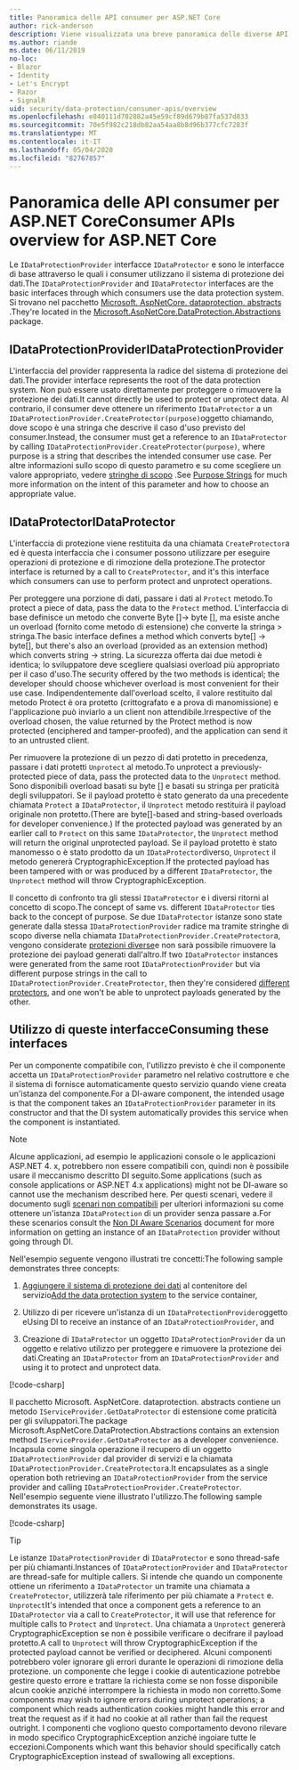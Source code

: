 ```yaml
---
title: Panoramica delle API consumer per ASP.NET Core
author: rick-anderson
description: Viene visualizzata una breve panoramica delle diverse API per i consumer disponibili nell'ASP.NET Core libreria di protezione dei dati.
ms.author: riande
ms.date: 06/11/2019
no-loc:
- Blazor
- Identity
- Let's Encrypt
- Razor
- SignalR
uid: security/data-protection/consumer-apis/overview
ms.openlocfilehash: e840111d702882a45e59cf89d679b87fa537d833
ms.sourcegitcommit: 70e5f982c218db82aa54aa8b8d96b377cfc7283f
ms.translationtype: MT
ms.contentlocale: it-IT
ms.lasthandoff: 05/04/2020
ms.locfileid: "82767857"
---
```

# <a name="consumer-apis-overview-for-aspnet-core"></a><span data-ttu-id="3f985-103">Panoramica delle API consumer per ASP.NET Core</span><span class="sxs-lookup"><span data-stu-id="3f985-103">Consumer APIs overview for ASP.NET Core</span></span>

<span data-ttu-id="3f985-104">Le `IDataProtectionProvider` interfacce `IDataProtector` e sono le interfacce di base attraverso le quali i consumer utilizzano il sistema di protezione dei dati.</span><span class="sxs-lookup"><span data-stu-id="3f985-104">The `IDataProtectionProvider` and `IDataProtector` interfaces are the basic interfaces through which consumers use the data protection system.</span></span> <span data-ttu-id="3f985-105">Si trovano nel pacchetto [Microsoft. AspNetCore. dataprotection. abstracts](https://www.nuget.org/packages/Microsoft.AspNetCore.DataProtection.Abstractions/) .</span><span class="sxs-lookup"><span data-stu-id="3f985-105">They're located in the [Microsoft.AspNetCore.DataProtection.Abstractions](https://www.nuget.org/packages/Microsoft.AspNetCore.DataProtection.Abstractions/) package.</span></span>

## <a name="idataprotectionprovider"></a><span data-ttu-id="3f985-106">IDataProtectionProvider</span><span class="sxs-lookup"><span data-stu-id="3f985-106">IDataProtectionProvider</span></span>

<span data-ttu-id="3f985-107">L'interfaccia del provider rappresenta la radice del sistema di protezione dei dati.</span><span class="sxs-lookup"><span data-stu-id="3f985-107">The provider interface represents the root of the data protection system.</span></span> <span data-ttu-id="3f985-108">Non può essere usato direttamente per proteggere o rimuovere la protezione dei dati.</span><span class="sxs-lookup"><span data-stu-id="3f985-108">It cannot directly be used to protect or unprotect data.</span></span> <span data-ttu-id="3f985-109">Al contrario, il consumer deve ottenere un riferimento `IDataProtector` a un `IDataProtectionProvider.CreateProtector(purpose)`oggetto chiamando, dove scopo è una stringa che descrive il caso d'uso previsto del consumer.</span><span class="sxs-lookup"><span data-stu-id="3f985-109">Instead, the consumer must get a reference to an `IDataProtector` by calling `IDataProtectionProvider.CreateProtector(purpose)`, where purpose is a string that describes the intended consumer use case.</span></span> <span data-ttu-id="3f985-110">Per altre informazioni sullo scopo di questo parametro e su come scegliere un valore appropriato, vedere [stringhe di scopo](xref:security/data-protection/consumer-apis/purpose-strings) .</span><span class="sxs-lookup"><span data-stu-id="3f985-110">See [Purpose Strings](xref:security/data-protection/consumer-apis/purpose-strings) for much more information on the intent of this parameter and how to choose an appropriate value.</span></span>

## <a name="idataprotector"></a><span data-ttu-id="3f985-111">IDataProtector</span><span class="sxs-lookup"><span data-stu-id="3f985-111">IDataProtector</span></span>

<span data-ttu-id="3f985-112">L'interfaccia di protezione viene restituita da una chiamata `CreateProtector`a ed è questa interfaccia che i consumer possono utilizzare per eseguire operazioni di protezione e di rimozione della protezione.</span><span class="sxs-lookup"><span data-stu-id="3f985-112">The protector interface is returned by a call to `CreateProtector`, and it's this interface which consumers can use to perform protect and unprotect operations.</span></span>

<span data-ttu-id="3f985-113">Per proteggere una porzione di dati, passare i dati al `Protect` metodo.</span><span class="sxs-lookup"><span data-stu-id="3f985-113">To protect a piece of data, pass the data to the `Protect` method.</span></span> <span data-ttu-id="3f985-114">L'interfaccia di base definisce un metodo che converte Byte []-> byte [], ma esiste anche un overload (fornito come metodo di estensione) che converte la stringa > stringa.</span><span class="sxs-lookup"><span data-stu-id="3f985-114">The basic interface defines a method which converts byte[] -> byte[], but there's also an overload (provided as an extension method) which converts string -> string.</span></span> <span data-ttu-id="3f985-115">La sicurezza offerta dai due metodi è identica; lo sviluppatore deve scegliere qualsiasi overload più appropriato per il caso d'uso.</span><span class="sxs-lookup"><span data-stu-id="3f985-115">The security offered by the two methods is identical; the developer should choose whichever overload is most convenient for their use case.</span></span> <span data-ttu-id="3f985-116">Indipendentemente dall'overload scelto, il valore restituito dal metodo Protect è ora protetto (crittografato e a prova di manomissione) e l'applicazione può inviarlo a un client non attendibile.</span><span class="sxs-lookup"><span data-stu-id="3f985-116">Irrespective of the overload chosen, the value returned by the Protect method is now protected (enciphered and tamper-proofed), and the application can send it to an untrusted client.</span></span>

<span data-ttu-id="3f985-117">Per rimuovere la protezione di un pezzo di dati protetto in precedenza, passare i dati protetti `Unprotect` al metodo.</span><span class="sxs-lookup"><span data-stu-id="3f985-117">To unprotect a previously-protected piece of data, pass the protected data to the `Unprotect` method.</span></span> <span data-ttu-id="3f985-118">Sono disponibili overload basati su byte [] e basati su stringa per praticità degli sviluppatori. Se il payload protetto è stato generato da una precedente chiamata `Protect` a `IDataProtector`, il `Unprotect` metodo restituirà il payload originale non protetto.</span><span class="sxs-lookup"><span data-stu-id="3f985-118">(There are byte[]-based and string-based overloads for developer convenience.) If the protected payload was generated by an earlier call to `Protect` on this same `IDataProtector`, the `Unprotect` method will return the original unprotected payload.</span></span> <span data-ttu-id="3f985-119">Se il payload protetto è stato manomesso o è stato prodotto da un `IDataProtector`diverso, `Unprotect` il metodo genererà CryptographicException.</span><span class="sxs-lookup"><span data-stu-id="3f985-119">If the protected payload has been tampered with or was produced by a different `IDataProtector`, the `Unprotect` method will throw CryptographicException.</span></span>

<span data-ttu-id="3f985-120">Il concetto di confronto tra gli stessi `IDataProtector` e i diversi ritorni al concetto di scopo.</span><span class="sxs-lookup"><span data-stu-id="3f985-120">The concept of same vs. different `IDataProtector` ties back to the concept of purpose.</span></span> <span data-ttu-id="3f985-121">Se due `IDataProtector` istanze sono state generate dalla stessa `IDataProtectionProvider` radice ma tramite stringhe di scopo diverse nella chiamata `IDataProtectionProvider.CreateProtector`a, vengono considerate [protezioni diverse](xref:security/data-protection/consumer-apis/purpose-strings)e non sarà possibile rimuovere la protezione dei payload generati dall'altro.</span><span class="sxs-lookup"><span data-stu-id="3f985-121">If two `IDataProtector` instances were generated from the same root `IDataProtectionProvider` but via different purpose strings in the call to `IDataProtectionProvider.CreateProtector`, then they're considered [different protectors](xref:security/data-protection/consumer-apis/purpose-strings), and one won't be able to unprotect payloads generated by the other.</span></span>

## <a name="consuming-these-interfaces"></a><span data-ttu-id="3f985-122">Utilizzo di queste interfacce</span><span class="sxs-lookup"><span data-stu-id="3f985-122">Consuming these interfaces</span></span>

<span data-ttu-id="3f985-123">Per un componente compatibile con, l'utilizzo previsto è che il componente accetta un `IDataProtectionProvider` parametro nel relativo costruttore e che il sistema di fornisce automaticamente questo servizio quando viene creata un'istanza del componente.</span><span class="sxs-lookup"><span data-stu-id="3f985-123">For a DI-aware component, the intended usage is that the component takes an `IDataProtectionProvider` parameter in its constructor and that the DI system automatically provides this service when the component is instantiated.</span></span>

> [!NOTE]
> <span data-ttu-id="3f985-124">Alcune applicazioni, ad esempio le applicazioni console o le applicazioni ASP.NET 4. x, potrebbero non essere compatibili con, quindi non è possibile usare il meccanismo descritto DI seguito.</span><span class="sxs-lookup"><span data-stu-id="3f985-124">Some applications (such as console applications or ASP.NET 4.x applications) might not be DI-aware so cannot use the mechanism described here.</span></span> <span data-ttu-id="3f985-125">Per questi scenari, vedere il documento sugli [scenari non compatibili](xref:security/data-protection/configuration/non-di-scenarios) per ulteriori informazioni su come ottenere un'istanza `IDataProtection` di un provider senza passare a.</span><span class="sxs-lookup"><span data-stu-id="3f985-125">For these scenarios consult the [Non DI Aware Scenarios](xref:security/data-protection/configuration/non-di-scenarios) document for more information on getting an instance of an `IDataProtection` provider without going through DI.</span></span>

<span data-ttu-id="3f985-126">Nell'esempio seguente vengono illustrati tre concetti:</span><span class="sxs-lookup"><span data-stu-id="3f985-126">The following sample demonstrates three concepts:</span></span>

1. <span data-ttu-id="3f985-127">[Aggiungere il sistema di protezione dei dati](xref:security/data-protection/configuration/overview) al contenitore del servizio</span><span class="sxs-lookup"><span data-stu-id="3f985-127">[Add the data protection system](xref:security/data-protection/configuration/overview) to the service container,</span></span>

2. <span data-ttu-id="3f985-128">Utilizzo di per ricevere un'istanza di un `IDataProtectionProvider`oggetto e</span><span class="sxs-lookup"><span data-stu-id="3f985-128">Using DI to receive an instance of an `IDataProtectionProvider`, and</span></span>

3. <span data-ttu-id="3f985-129">Creazione di `IDataProtector` un oggetto `IDataProtectionProvider` da un oggetto e relativo utilizzo per proteggere e rimuovere la protezione dei dati.</span><span class="sxs-lookup"><span data-stu-id="3f985-129">Creating an `IDataProtector` from an `IDataProtectionProvider` and using it to protect and unprotect data.</span></span>

[!code-csharp[](../using-data-protection/samples/protectunprotect.cs?highlight=26,34,35,36,37,38,39,40)]

<span data-ttu-id="3f985-130">Il pacchetto Microsoft. AspNetCore. dataprotection. abstracts contiene un metodo `IServiceProvider.GetDataProtector` di estensione come praticità per gli sviluppatori.</span><span class="sxs-lookup"><span data-stu-id="3f985-130">The package Microsoft.AspNetCore.DataProtection.Abstractions contains an extension method `IServiceProvider.GetDataProtector` as a developer convenience.</span></span> <span data-ttu-id="3f985-131">Incapsula come singola operazione il recupero di un oggetto `IDataProtectionProvider` dal provider di servizi e la chiamata `IDataProtectionProvider.CreateProtector`a.</span><span class="sxs-lookup"><span data-stu-id="3f985-131">It encapsulates as a single operation both retrieving an `IDataProtectionProvider` from the service provider and calling `IDataProtectionProvider.CreateProtector`.</span></span> <span data-ttu-id="3f985-132">Nell'esempio seguente viene illustrato l'utilizzo.</span><span class="sxs-lookup"><span data-stu-id="3f985-132">The following sample demonstrates its usage.</span></span>

[!code-csharp[](./overview/samples/getdataprotector.cs?highlight=15)]

>[!TIP]
> <span data-ttu-id="3f985-133">Le istanze `IDataProtectionProvider` di `IDataProtector` e sono thread-safe per più chiamanti.</span><span class="sxs-lookup"><span data-stu-id="3f985-133">Instances of `IDataProtectionProvider` and `IDataProtector` are thread-safe for multiple callers.</span></span> <span data-ttu-id="3f985-134">Si intende che quando un componente ottiene un riferimento a `IDataProtector` un tramite una chiamata a `CreateProtector`, utilizzerà tale riferimento per più chiamate a `Protect` e. `Unprotect`</span><span class="sxs-lookup"><span data-stu-id="3f985-134">It's intended that once a component gets a reference to an `IDataProtector` via a call to `CreateProtector`, it will use that reference for multiple calls to `Protect` and `Unprotect`.</span></span> <span data-ttu-id="3f985-135">Una chiamata a `Unprotect` genererà CryptographicException se non è possibile verificare o decifrare il payload protetto.</span><span class="sxs-lookup"><span data-stu-id="3f985-135">A call to `Unprotect` will throw CryptographicException if the protected payload cannot be verified or deciphered.</span></span> <span data-ttu-id="3f985-136">Alcuni componenti potrebbero voler ignorare gli errori durante le operazioni di rimozione della protezione. un componente che legge i cookie di autenticazione potrebbe gestire questo errore e trattare la richiesta come se non fosse disponibile alcun cookie anziché interrompere la richiesta in modo non corretto.</span><span class="sxs-lookup"><span data-stu-id="3f985-136">Some components may wish to ignore errors during unprotect operations; a component which reads authentication cookies might handle this error and treat the request as if it had no cookie at all rather than fail the request outright.</span></span> <span data-ttu-id="3f985-137">I componenti che vogliono questo comportamento devono rilevare in modo specifico CryptographicException anziché ingoiare tutte le eccezioni.</span><span class="sxs-lookup"><span data-stu-id="3f985-137">Components which want this behavior should specifically catch CryptographicException instead of swallowing all exceptions.</span></span>
